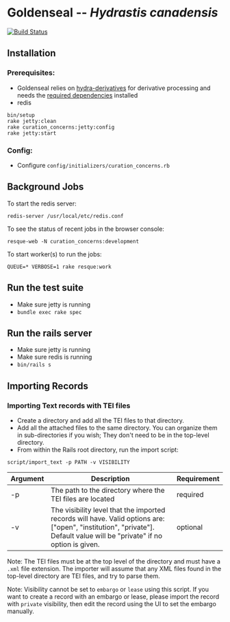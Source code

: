 # Goldenseal -- _Hydrastis canadensis_
[![Build Status](https://travis-ci.org/curationexperts/goldenseal.svg?branch=master)](https://travis-ci.org/curationexperts/goldenseal)

## Installation

### Prerequisites:

* Goldenseal relies on [hydra-derivatives](https://github.com/projecthydra/hydra-derivatives) for derivative processing and needs the [required dependencies](https://github.com/projecthydra/hydra-derivatives#dependencies) installed
* redis

```
bin/setup
rake jetty:clean
rake curation_concerns:jetty:config
rake jetty:start
```

### Config:

* Configure ```config/initializers/curation_concerns.rb```

## Background Jobs

To start the redis server:
```
redis-server /usr/local/etc/redis.conf
```

To see the status of recent jobs in the browser console:
```
resque-web -N curation_concerns:development
```

To start worker(s) to run the jobs:
```
QUEUE=* VERBOSE=1 rake resque:work
```

## Run the test suite

* Make sure jetty is running
* `bundle exec rake spec`

## Run the rails server

* Make sure jetty is running
* Make sure redis is running
* `bin/rails s`

## Importing Records
### Importing Text records with TEI files

* Create a directory and add all the TEI files to that directory.
* Add all the attached files to the same directory.  You can organize them in sub-directories if you wish; They don't need to be in the top-level directory.
* From within the Rails root directory, run the import script:

```
script/import_text -p PATH -v VISIBILITY
```

| Argument | Description | Requirement |
| --- | --- | --- |
| -p | The path to the directory where the TEI files are located | required |
| -v | The visibility level that the imported records will have.  Valid options are: ["open", "institution", "private"].  Default value will be "private" if no option is given. | optional |

Note:  The TEI files must be at the top level of the directory and must have a `.xml` file extension.  The importer will assume that any XML files found in the top-level directory are TEI files, and try to parse them.

Note: Visibility cannot be set to `embargo` or `lease` using this script.  If you want to create a record with an embargo or lease, please import the record with `private` visibility, then edit the record using the UI to set the embargo manually.

